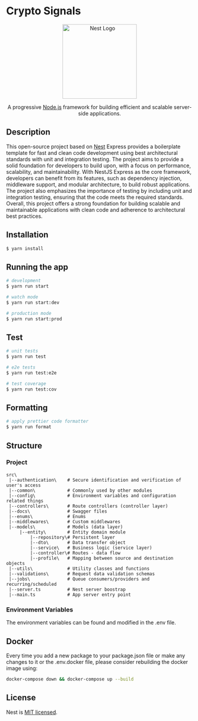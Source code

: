<h1>
  Crypto Signals 
</h1>
<p align="center">
  <a href="http://nestjs.com/" target="blank"><img src="https://nestjs.com/img/logo-small.svg" width="200" alt="Nest Logo" /></a>
</p>

[circleci-image]: https://img.shields.io/circleci/build/github/nestjs/nest/master?token=abc123def456
[circleci-url]: https://circleci.com/gh/nestjs/nest

  <p align="center">A progressive <a href="http://nodejs.org" target="_blank">Node.js</a> framework for building efficient and scalable server-side applications.</p>

## Description

This open-source project based on [Nest](https://github.com/nestjs/nest) Express provides a boilerplate template for fast and clean code development using best architectural standards with unit and integration testing. The project aims to provide a solid foundation for developers to build upon, with a focus on performance, scalability, and maintainability. With NestJS Express as the core framework, developers can benefit from its features, such as dependency injection, middleware support, and modular architecture, to build robust applications. The project also emphasizes the importance of testing by including unit and integration testing, ensuring that the code meets the required standards. Overall, this project offers a strong foundation for building scalable and maintainable applications with clean code and adherence to architectural best practices.

## Installation

```bash
$ yarn install
```

## Running the app

```bash
# development
$ yarn run start

# watch mode
$ yarn run start:dev

# production mode
$ yarn run start:prod
```

## Test

```bash
# unit tests
$ yarn run test

# e2e tests
$ yarn run test:e2e

# test coverage
$ yarn run test:cov
```

## Formatting

```bash
# apply prettier code formatter
$ yarn run format
```

## Structure

### Project

```
src\
 |--authentication\    # Secure identification and verification of user's access
 |--common\            # Commonly used by other modules
 |--config\            # Environment variables and configuration related things
 |--controllers\       # Route controllers (controller layer)
 |--docs\              # Swagger files
 |--enums\             # Enums
 |--middlewares\       # Custom middlewares
 |--models\            # Models (data layer)
     |--entity\        # Entity domain module
         |--repository\# Persistent layer
         |--dto\       # Data transfer object
         |--service\   # Business logic (service layer)
         |--controller\# Routes - data flow
         |--profile\   # Mapping between source and destination objects  
 |--utils\             # Utility classes and functions
 |--validations\       # Request data validation schemas
 |--jobs\              # Queue consumers/providers and recurring/scheduled
 |--server.ts          # Nest server boostrap
 |--main.ts            # App server entry point
```

### Environment Variables
The environment variables can be found and modified in the .env file.

## Docker

Every time you add a new package to your package.json file or make any changes to it or the .env.docker file, please consider rebuilding the docker image using: 

```bash
docker-compose down && docker-compose up --build
```

## License

Nest is [MIT licensed](LICENSE).
